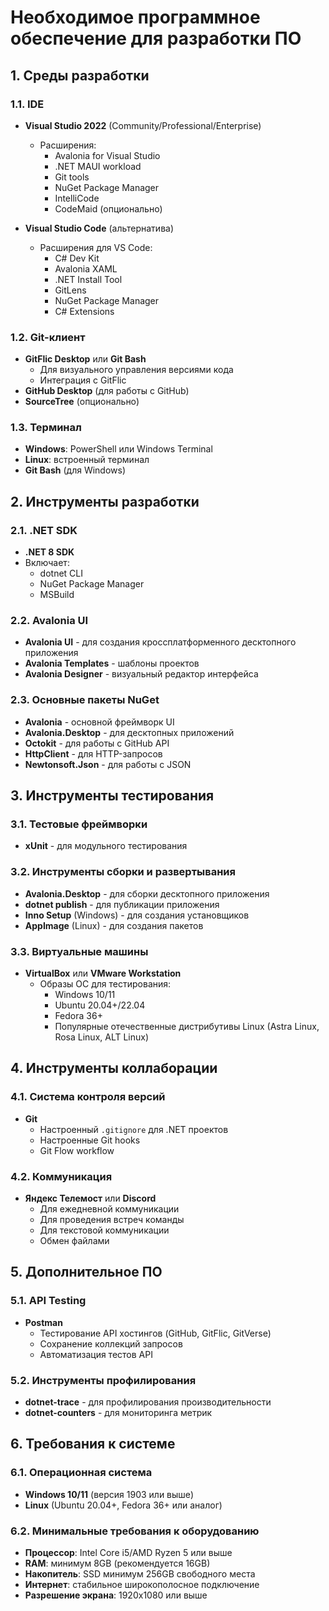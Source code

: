 # Необходимое программное обеспечение для разработки ПО

## 1. Среды разработки

### 1.1. IDE
- **Visual Studio 2022** (Community/Professional/Enterprise)
  - Расширения:
    - Avalonia for Visual Studio
    - .NET MAUI workload
    - Git tools
    - NuGet Package Manager
    - IntelliCode
    - CodeMaid (опционально)

- **Visual Studio Code** (альтернатива)
  - Расширения для VS Code:
    - C# Dev Kit
    - Avalonia XAML
    - .NET Install Tool
    - GitLens
    - NuGet Package Manager
    - C# Extensions

### 1.2. Git-клиент
- **GitFlic Desktop** или **Git Bash**
  - Для визуального управления версиями кода
  - Интеграция с GitFlic
- **GitHub Desktop** (для работы с GitHub)
- **SourceTree** (опционально)

### 1.3. Терминал
- **Windows**: PowerShell или Windows Terminal
- **Linux**: встроенный терминал
- **Git Bash** (для Windows)

## 2. Инструменты разработки

### 2.1. .NET SDK
- **.NET 8 SDK**
- Включает:
  - dotnet CLI
  - NuGet Package Manager
  - MSBuild

### 2.2. Avalonia UI
- **Avalonia UI** - для создания кроссплатформенного десктопного приложения
- **Avalonia Templates** - шаблоны проектов
- **Avalonia Designer** - визуальный редактор интерфейса

### 2.3. Основные пакеты NuGet
- **Avalonia** - основной фреймворк UI
- **Avalonia.Desktop** - для десктопных приложений
- **Octokit** - для работы с GitHub API
- **HttpClient** - для HTTP-запросов
- **Newtonsoft.Json** - для работы с JSON

## 3. Инструменты тестирования

### 3.1. Тестовые фреймворки
- **xUnit** - для модульного тестирования

### 3.2. Инструменты сборки и развертывания
- **Avalonia.Desktop** - для сборки десктопного приложения
- **dotnet publish** - для публикации приложения
- **Inno Setup** (Windows) - для создания установщиков
- **AppImage** (Linux) - для создания пакетов

### 3.3. Виртуальные машины
- **VirtualBox** или **VMware Workstation**
  - Образы ОС для тестирования:
    - Windows 10/11
    - Ubuntu 20.04+/22.04
    - Fedora 36+
    - Популярные отечественные дистрибутивы Linux (Astra Linux, Rosa Linux, ALT Linux)

## 4. Инструменты коллаборации

### 4.1. Система контроля версий
- **Git**
  - Настроенный `.gitignore` для .NET проектов
  - Настроенные Git hooks
  - Git Flow workflow

### 4.2. Коммуникация
- **Яндекс Телемост** или **Discord**
  - Для ежедневной коммуникации
  - Для проведения встреч команды
  - Для текстовой коммуникации
  - Обмен файлами

## 5. Дополнительное ПО

### 5.1. API Testing
- **Postman**
  - Тестирование API хостингов (GitHub, GitFlic, GitVerse)
  - Сохранение коллекций запросов
  - Автоматизация тестов API

### 5.2. Инструменты профилирования
- **dotnet-trace** - для профилирования производительности
- **dotnet-counters** - для мониторинга метрик

## 6. Требования к системе

### 6.1. Операционная система
- **Windows 10/11** (версия 1903 или выше)
- **Linux** (Ubuntu 20.04+, Fedora 36+ или аналог)

### 6.2. Минимальные требования к оборудованию
- **Процессор**: Intel Core i5/AMD Ryzen 5 или выше
- **RAM**: минимум 8GB (рекомендуется 16GB)
- **Накопитель**: SSD минимум 256GB свободного места
- **Интернет**: стабильное широкополосное подключение
- **Разрешение экрана**: 1920x1080 или выше